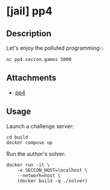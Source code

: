 # [jail] pp4

## Description

Let's enjoy the polluted programming💥

```
nc pp4.seccon.games 5000
```

## Attachments

- [pp4](files)

## Usage

Launch a challenge server:

```
cd build
docker compose up
```

Run the author's solver:
```
docker run -it \
    -e SECCON_HOST=localhost \
    --network=host \
    (docker build -q ./solver)
```
